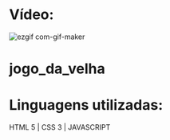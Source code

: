 # Vídeo:
![ezgif com-gif-maker](https://user-images.githubusercontent.com/60902731/206312274-6f82dbe8-7d19-48f1-9fd9-e5004ab8c976.gif)
# jogo_da_velha

 # Linguagens utilizadas:
HTML 5 | CSS 3 | JAVASCRIPT

